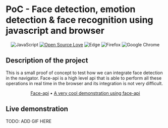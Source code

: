 # PoC - Face detection, emotion detection & face recognition using javascript and browser


<div align="center">

![JavaScript](https://img.shields.io/badge/javascript-%23323330.svg?logo=javascript&logoColor=%23F7DF1E)
[![Open Source Love](https://badges.frapsoft.com/os/v1/open-source.png?v=103)](https://github.com/ellerbrock/open-source-badges/)
![Edge](https://img.shields.io/badge/Edge-0078D7)
![Firefox](https://img.shields.io/badge/Firefox-FF7139)
![Google Chrome](https://img.shields.io/badge/Google%20Chrome-4285F4)

</div>

## Description of the project

This is a small proof of concept to test how we can integrate face detection in the navigator. Face-api is a high level api that is able to perform all these operations in real time in the browser and its integration is not very difficult. 


<div align="center">

[Face-api](https://justadudewhohacks.github.io/face-api.js/docs/index.html) • [A very cool demonstration using face-api](https://justadudewhohacks.github.io/face-api.js/face_and_landmark_detection)

</div>

## Live demonstration

TODO: ADD GIF HERE

